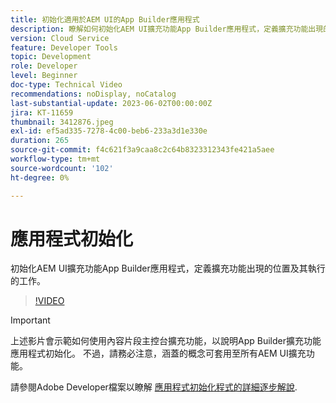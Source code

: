 ```yaml
---
title: 初始化適用於AEM UI的App Builder應用程式
description: 瞭解如何初始化AEM UI擴充功能App Builder應用程式，定義擴充功能出現的位置及其執行的工作。
version: Cloud Service
feature: Developer Tools
topic: Development
role: Developer
level: Beginner
doc-type: Technical Video
recommendations: noDisplay, noCatalog
last-substantial-update: 2023-06-02T00:00:00Z
jira: KT-11659
thumbnail: 3412876.jpeg
exl-id: ef5ad335-7278-4c00-beb6-233a3d1e330e
duration: 265
source-git-commit: f4c621f3a9caa8c2c64b8323312343fe421a5aee
workflow-type: tm+mt
source-wordcount: '102'
ht-degree: 0%

---
```


# 應用程式初始化

初始化AEM UI擴充功能App Builder應用程式，定義擴充功能出現的位置及其執行的工作。

>[!VIDEO](https://video.tv.adobe.com/v/3412876?quality=12&learn=on)

>[!IMPORTANT]
>
> 上述影片會示範如何使用內容片段主控台擴充功能，以說明App Builder擴充功能應用程式初始化。 不過，請務必注意，涵蓋的概念可套用至所有AEM UI擴充功能。

請參閱Adobe Developer檔案以瞭解 [應用程式初始化程式的詳細逐步解說](https://developer.adobe.com/uix/docs/services/aem-cf-console-admin/code-generation/#launch-code-generation-during-project-initialization).
